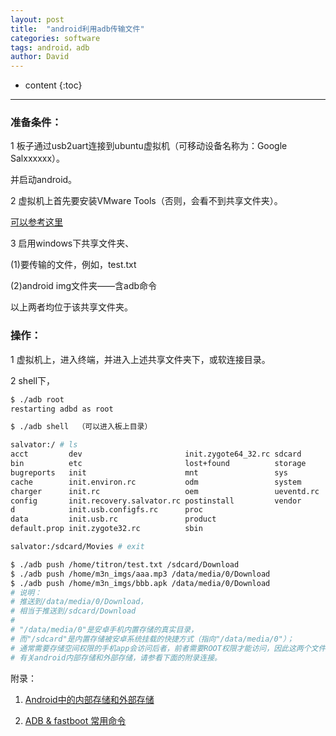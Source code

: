 ```yaml
---
layout: post
title:  "android利用adb传输文件"
categories: software
tags: android，adb
author: David
---
```


* content
{:toc}

---

### 准备条件：

1 板子通过usb2uart连接到ubuntu虚拟机（可移动设备名称为：Google Salxxxxxx）。

并启动android。

2 虚拟机上首先要安装VMware Tools（否则，会看不到共享文件夹）。

[可以参考这里](https://titron.github.io/2021/03/15/vmware_intall_tools_and_softlink/)

3 启用windows下共享文件夹、

   (1)要传输的文件，例如，test.txt

   (2)android img文件夹——含adb命令

以上两者均位于该共享文件夹。

### 操作：

1 虚拟机上，进入终端，并进入上述共享文件夹下，或软连接目录。

2 shell下，

```bash
$ ./adb root
restarting adbd as root

$ ./adb shell  （可以进入板上目录）

salvator:/ # ls
acct         dev                       init.zygote64_32.rc sdcard
bin          etc                       lost+found          storage
bugreports   init                      mnt                 sys
cache        init.environ.rc           odm                 system
charger      init.rc                   oem                 ueventd.rc
config       init.recovery.salvator.rc postinstall         vendor
d            init.usb.configfs.rc      proc
data         init.usb.rc               product
default.prop init.zygote32.rc          sbin

salvator:/sdcard/Movies # exit

$ ./adb push /home/titron/test.txt /sdcard/Download
$ ./adb push /home/m3n_imgs/aaa.mp3 /data/media/0/Download
$ ./adb push /home/m3n_imgs/bbb.apk /data/media/0/Download
# 说明：
# 推送到/data/media/0/Download，
# 相当于推送到/sdcard/Download
#
# "/data/media/0"是安卓手机内置存储的真实目录，
# 而"/sdcard"是内置存储被安卓系统挂载的快捷方式（指向"/data/media/0"）；
# 通常需要存储空间权限的手机app会访问后者，前者需要ROOT权限才能访问，因此这两个文件夹是一个目录
# 有关android内部存储和外部存储，请参看下面的附录连接。

```

附录：

1. [Android中的内部存储和外部存储](http://huzhengyu.com/2019/08/10/storage/)

2. [ADB & fastboot 常用命令](https://blog.csdn.net/pen_cil/article/details/79762640?utm_medium=distribute.pc_relevant.none-task-blog-searchFromBaidu-8.control&dist_request_id=&depth_1-utm_source=distribute.pc_relevant.none-task-blog-searchFromBaidu-8.control)



